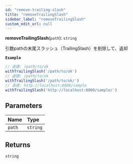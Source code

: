 ```yaml
---
id: "remove-trailing-slash"
title: "removeTrailingSlash"
sidebar_label: "removeTrailingSlash"
custom_edit_url: null
---
```


**removeTrailingSlash**(`path`): `string`

引数pathの末尾スラッシュ（TrailingSlash）を削除して、返却

**`Example`**

```ts
// 返値: /path/to/ok
withTrailingSlash('/path/to/ok')
// 返値: /path/to/ok
withTrailingSlash('/path/to/ok/')
// 返値: http://localhost:8000/sample
withTrailingSlash('http://localhost:8000/sample/')
```

## Parameters

| Name | Type |
| :------ | :------ |
| `path` | `string` |

## Returns

`string`

